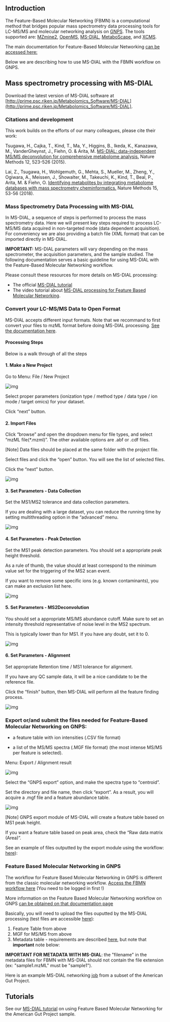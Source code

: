 ## Introduction

The Feature-Based Molecular Networking (FBMN) is a computational method that bridges popular mass spectrometry data processing tools for LC-MS/MS and molecular networking analysis on [GNPS](http://gnps.ucsd.edu). The tools supported are: [MZmine2](featurebasedmolecularnetworking-with-mzmine2.md), [OpenMS](featurebasedmolecularnetworking-with-OpenMS.md), [MS-DIAL](featurebasedmolecularnetworking-with-ms-dial.md), [MetaboScape](featurebasedmolecularnetworking-with-metaboscape.md), and [XCMS](featurebasedmolecularnetworking-with-XCMS3.md).

The main documentation for Feature-Based Molecular Networking [can be accessed here:](featurebasedmolecularnetworking.md)

Below we are describing how to use MS-DIAL with the FBMN workflow on GNPS.

## Mass spectrometry processing with MS-DIAL

Download the latest version of MS-DIAL software at [http://prime.psc.riken.jp/Metabolomics_Software/MS-DIAL](http://prime.psc.riken.jp/Metabolomics_Software/MS-DIAL).

### Citations and development

This work builds on the efforts of our many colleagues, please cite their work:

Tsugawa, H., Cajka, T., Kind, T., Ma, Y., Higgins, B., Ikeda, K., Kanazawa, M., VanderGheynst, J., Fiehn, O. & Arita, M. [MS-DIAL: data-independent MS/MS deconvolution for comprehensive metabolome analysis.](http://dx.doi.org/10.1038/nmeth.3393) Nature Methods 12, 523-526 (2015).

Lai, Z., Tsugawa, H., Wohlgemuth, G., Mehta, S., Mueller, M., Zheng, Y., Ogiwara, A., Meissen, J., Showalter, M., Takeuchi, K., Kind, T., Beal, P., Arita, M. & Fiehn, O. [Identifying metabolites by integrating metabolome databases with mass spectrometry cheminformatics.](http://dx.doi.org/10.1038/nmeth.4512) Nature Methods 15, 53-56 (2018). 

### Mass Spectrometry Data Processing with MS-DIAL

In MS-DIAL, a sequence of steps is performed to process the mass spectrometry data. Here we will present key steps required to process LC-MS/MS data acquired in non-targeted mode (data dependent acquisition). For conveniency we are also providing a batch file (XML format) that can be imported directly in MS-DIAL.

**IMPORTANT:** MS-DIAL parameters will vary depending on the mass spectrometer, the acquisition parameters, and the sample studied. The following documentation serves a basic guideline for using MS-DIAL with the Feature-Based Molecular Networking workflow.

Please consult these resources for more details on MS-DIAL processing:

- The official [MS-DIAL tutorial](http://prime.psc.riken.jp/Metabolomics_Software/MS-DIAL/MSDIAL-tutorial.pdf) 
- The video tutorial about [MS-DIAL processing for Feature Based Molecular Networking](tutorials/americangut-ms-dial.md).

### Convert your LC-MS/MS Data to Open Format
MS-DIAL accepts different input formats. Note that we recommand to first convert your files to mzML format before doing MS-DIAL processing. [See the documentation here](https://ccms-ucsd.github.io/GNPSDocumentation/fileconversion/).

#### Processing Steps

Below is a walk through of all the steps

#### 1. Make a New Project

Go to Menu: File / New Project

![img](img/ms-dial/new-project.png)

Select proper parameters (ionization type / method type / data type / ion mode / target omics) for your dataset. 

Click “next” button.

#### 2. Import Files

Click “browse” and open the dropdown menu for file types, and select “mzML file(*.mzml)”. The other available options are .abf or .cdf files.

[Note] Data files should be placed at the same folder with the project file.

Select files and click the “open” button. You will see the list of selected files.

Click the “next” button.

![img](img/ms-dial/import-raw.png)

#### 3. Set Parameters - Data Collection

Set the MS1/MS2 tolerance and data collection parameters. 

If you are dealing with a large dataset, you can reduce the running time by setting multithreading option in the “advanced” menu.

![img](img/ms-dial/set-parameters-data.png)

#### 4. Set Parameters - Peak Detection

Set the MS1 peak detection parameters. You should set a appropriate peak height threshold. 

As a rule of thumb, the value should at least correspond to the minimum value set for the triggering of the MS2 scan event. 

If you want to remove some specific ions (e.g. known contaminants), you can make an exclusion list here.

![img](img/ms-dial/set-parameters-peak-detection.png)

#### 5. Set Parameters - MS2Deconvolution

You should set a appropriate MS/MS abundance cutoff. Make sure to set an intensity threshold representative of noise level in the MS2 spectrum. 

This is typically lower than for MS1. If you have any doubt, set it to 0.

![img](img/ms-dial/set-parameters-deconvolution.png)

#### 6. Set Parameters - Alignment

Set appropriate Retention time / MS1 tolerance for alignment. 

If you have any QC sample data, it will be a nice candidate to be the reference file. 

Click the “finish” button, then MS-DIAL will perform all the feature finding process.

![img](img/ms-dial/set-parameters-alignment.png)

### Export or/and submit the files needed for Feature-Based Molecular Networking on GNPS:

- a feature table with ion intensities (.CSV file format)

- a list of the MS/MS spectra (.MGF file format) (the most intense MS/MS per feature is selected).

Menu: Export / Alignment result

![img](img/ms-dial/export.png)

Select the “GNPS export” option, and make the spectra type to “centroid”. 

Set the directory and file name, then click “export”. As a result, you will acquire a .mgf file and a feature abundance table. 

![img](img/ms-dial/export_2.png)

[Note] GNPS export module of MS-DIAL will create a feature table based on MS1 peak height. 

If you want a feature table based on peak area, check the “Raw data matrix (Area)”.

See an example of files outputted by the export module using the workflow:
[here](https://github.com/CCMS-UCSD/GNPSDocumentation/tree/master/docs/tutorials/AG_tutorial_files/)):

### Feature Based Molecular Networking in GNPS

The workflow for Feature Based Molecular Networking in GNPS is different from the classic molecular networking workflow. [Access the FBMN workflow here](https://gnps.ucsd.edu/ProteoSAFe/index.jsp?params=%7B%22workflow%22:%22METABOLOMICS-SNETS-MZMINE%22,%22library_on_server%22:%22d.speclibs;%22%7D) (You need to be logged in first !)

More information on the Feature Based Molecular Networking workflow on GNPS [can be obtained on that documentation page](featurebasedmolecularnetworking.md)

Basically, you will need to upload the files ouputted by the MS-DIAL processing (test files are accessible [here](https://github.com/CCMS-UCSD/GNPSDocumentation/tree/master/docs/tutorials/AG_tutorial_files/)):

1. Feature Table from above
2. MGF for MS/MS from above
3. Metadata table - requirements are described [here](networking.md#metadata), but note that **important** note below:

**IMPORTANT FOR METADATA WITH MS-DIAL**: the "filename" in the metadata files for FBMN with MS-DIAL should not contain the file extension (ex: "sample1.mzML" must be "sample1").

Here is an example MS-DIAL networking [job](https://proteomics2.ucsd.edu/ProteoSAFe/status.jsp?task=f5137114cac24781a9015ba09e416a98) from a subset of the American Gut Project.

## Tutorials

See our [MS-DIAL tutorial](tutorials/americangut-ms-dial.md) on using Feature Based Molecular Networking for the American Gut Project sample.
